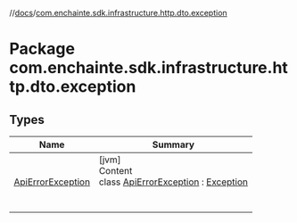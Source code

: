 //[docs](../index.md)/[com.enchainte.sdk.infrastructure.http.dto.exception](index.md)



# Package com.enchainte.sdk.infrastructure.http.dto.exception  


## Types  
  
|  Name|  Summary| 
|---|---|
| <a name="com.enchainte.sdk.infrastructure.http.dto.exception/ApiErrorException///PointingToDeclaration/"></a>[ApiErrorException](-api-error-exception/index.md)| <a name="com.enchainte.sdk.infrastructure.http.dto.exception/ApiErrorException///PointingToDeclaration/"></a>[jvm]  <br>Content  <br>class [ApiErrorException](-api-error-exception/index.md) : [Exception](https://docs.oracle.com/javase/8/docs/api/java/lang/Exception.html)  <br><br><br>

